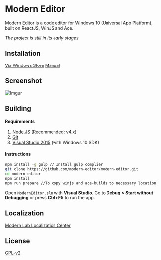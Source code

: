 # Modern Editor
Modern Editor is a code editor for Windows 10 (Universal App Platform), built on ReactJS, WinJS and Ace.

*The project is still in its early stages*

## Installation
[Via Windows Store](https://www.microsoft.com/store/apps/9nblggh6hbmg)
[Manual](https://github.com/modern-editor/modern-editor/releases)

## Screenshot
![Imgur](http://i.imgur.com/l7fJ4Vt.png)

## Building
#### Requirements
1. [Node.JS](https://nodejs.org/en/) (Recommended: v4.x)
2. [Git](https://git-scm.com/)
3. [Visual Studio 2015](https://www.visualstudio.com) (with Windows 10 SDK)

#### Instructions
```bash
npm install -g gulp // Install gulp complier
git clone https://github.com/modern-editor/modern-editor.git
cd modern-editor
npm install
npm run prepare //To copy winjs and ace-builds to necessary location
```

Open `ModernEditor.sln` with **Visual Studio**. Go to **Debug > Start without Debugging** or press **Ctrl+F5** to run the app.

## Localization
[Modern Lab Localization Center](http://localization.modernlab.xyz)

## License
[GPL-v2](https://github.com/modern-editor/modern-editor/blob/master/LICENSE)
